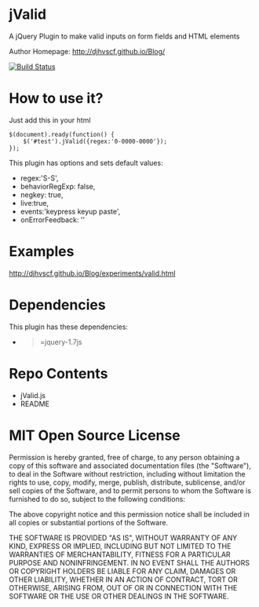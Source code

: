 jValid
================

A jQuery Plugin to make valid inputs on form fields and HTML elements


Author Homepage:      http://djhvscf.github.io/Blog/<br />

[![Build Status](https://travis-ci.org/djhvscf/jValid.svg?branch=master)](https://travis-ci.org/djhvscf/jValid)

How to use it?
==============

Just add this in your html

	$(document).ready(function() {
		$('#test').jValid({regex:'0-0000-0000'});
	});

This plugin has options and sets default values:

* regex:'S-S',
* behaviorRegExp:  false,
* negkey: true,
* live:true,
* events:'keypress keyup paste',
* onErrorFeedback: ''

Examples
=============
 
 http://djhvscf.github.io/Blog/experiments/valid.html

Dependencies
=============
This plugin has these dependencies:

* >=jquery-1.7js

Repo Contents
=============

* jValid.js
* README

MIT Open Source License
=======================

Permission is hereby granted, free of charge, to any person obtaining a copy of this software and associated documentation files (the "Software"), to deal in the Software without restriction, including without limitation the rights to use, copy, modify, merge, publish, distribute, sublicense, and/or sell copies of the Software, and to permit persons to whom the Software is furnished to do so, subject to the following conditions:

The above copyright notice and this permission notice shall be included in all copies or substantial portions of the Software.

THE SOFTWARE IS PROVIDED "AS IS", WITHOUT WARRANTY OF ANY KIND, EXPRESS OR IMPLIED, INCLUDING BUT NOT LIMITED TO THE WARRANTIES OF MERCHANTABILITY, FITNESS FOR A PARTICULAR PURPOSE AND NONINFRINGEMENT. IN NO EVENT SHALL THE AUTHORS OR COPYRIGHT HOLDERS BE LIABLE FOR ANY CLAIM, DAMAGES OR OTHER LIABILITY, WHETHER IN AN ACTION OF CONTRACT, TORT OR OTHERWISE, ARISING FROM, OUT OF OR IN CONNECTION WITH THE SOFTWARE OR THE USE OR OTHER DEALINGS IN THE SOFTWARE.
